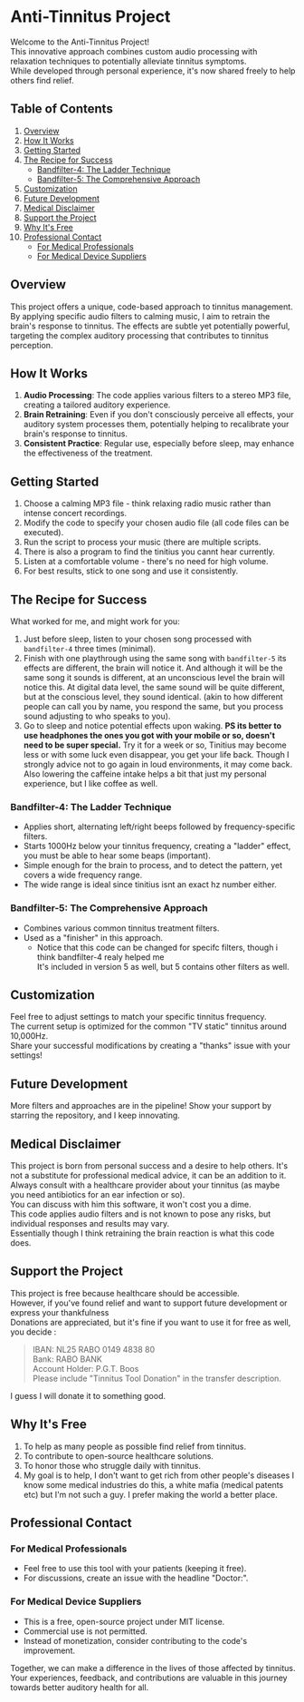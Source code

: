 # Anti-Tinnitus Project

Welcome to the Anti-Tinnitus Project!  
This innovative approach combines custom audio processing with relaxation techniques to potentially alleviate tinnitus symptoms.  
While developed through personal experience, it's now shared freely to help others find relief.

## Table of Contents
1. [Overview](#overview)
2. [How It Works](#how-it-works)
3. [Getting Started](#getting-started)
4. [The Recipe for Success](#the-recipe-for-success)
   - [Bandfilter-4: The Ladder Technique](#bandfilter-4-the-ladder-technique)
   - [Bandfilter-5: The Comprehensive Approach](#bandfilter-5-the-comprehensive-approach)
5. [Customization](#customization)
6. [Future Development](#future-development)
7. [Medical Disclaimer](#medical-disclaimer)
8. [Support the Project](#support-the-project)
9. [Why It's Free](#why-its-free)
10. [Professional Contact](#professional-contact)
    - [For Medical Professionals](#for-medical-professionals)
    - [For Medical Device Suppliers](#for-medical-device-suppliers)

## Overview

This project offers a unique, code-based approach to tinnitus management. 
By applying specific audio filters to calming music, I aim to retrain the brain's response to tinnitus. 
The effects are subtle yet potentially powerful, targeting the complex auditory processing that contributes to tinnitus perception.

## How It Works

1. **Audio Processing**: The code applies various filters to a stereo MP3 file, creating a tailored auditory experience.  
2. **Brain Retraining**: Even if you don't consciously perceive all effects, your auditory system processes them, potentially helping to recalibrate your brain's   response to tinnitus.
3. **Consistent Practice**: Regular use, especially before sleep, may enhance the effectiveness of the treatment.  

## Getting Started

1. Choose a calming MP3 file - think relaxing radio music rather than intense concert recordings.
2. Modify the code to specify your chosen audio file (all code files can be executed).
3. Run the script to process your music (there are multiple scripts.
4. There is also a program to find the tinitius you cannt hear currently.
5. Listen at a comfortable volume - there's no need for high volume.
6. For best results, stick to one song and use it consistently.

## The Recipe for Success

What worked for me, and might work for you:

1. Just before sleep, listen to your chosen song processed with `bandfilter-4` three times (minimal).
2. Finish with one playthrough using the same song with `bandfilter-5` its effects are different, the brain will notice it.
  And although it will be the same song it sounds is different, at an unconscious level the brain will notice this.
  At digital data level, the same sound will be quite different, but at the conscious level, they sound identical.
  (akin to how different people can call you by name, you respond the same, but you process sound adjusting to who speaks to you).
3. Go to sleep and notice potential effects upon waking.
**PS its better to use headphones the ones you got with your mobile or so, doesn't need to be super special.**
Try it for a week or so, Tinitius may become less or with some luck even disappear, you get your life back.
Though I strongly advice not to go again in loud environments, it may come back.
Also lowering the caffeine intake helps a bit that just my personal experience,  but I like coffee as well.

### Bandfilter-4: The Ladder Technique
- Applies short, alternating left/right beeps followed by frequency-specific filters.
- Starts 1000Hz below your tinnitus frequency, creating a "ladder" effect, you must be able to hear some beaps (important).
- Simple enough for the brain to process, and to detect the pattern, yet covers a wide frequency range.
- The wide range is ideal since tinitius isnt an exact hz number either.

### Bandfilter-5: The Comprehensive Approach
- Combines various common tinnitus treatment filters.
- Used as a "finisher" in this approach.
  - Notice that this code can be changed for specifc filters, though i think bandfilter-4 realy helped me  
    It's included in version 5 as well, but 5 contains other filters as well.

## Customization

Feel free to adjust settings to match your specific tinnitus frequency.  
The current setup is optimized for the common "TV static" tinnitus around 10,000Hz.  
Share your successful modifications by creating a "thanks" issue with your settings!  

## Future Development

More filters and approaches are in the pipeline! Show your support by starring the repository, and I keep innovating.

## Medical Disclaimer

This project is born from personal success and a desire to help others.
It's not a substitute for professional medical advice, it can be an addition to it.  
Always consult with a healthcare provider about your tinnitus (as maybe you need antibiotics for an ear infection or so).  
You can discuss with him this software, it won't cost you a dime.  
This code applies audio filters and is not known to pose any risks, but individual responses and results may vary.  
Essentially though I think retraining the brain reaction is what this code does.  

## Support the Project

This project is free because healthcare should be accessible.    
However, if you've found relief and want to support future development or express your thankfulness   
Donations are appreciated, but it's fine if you want to use it for free as well, you decide  :

> IBAN: NL25 RABO 0149 4838 80  
> Bank: RABO BANK  
> Account Holder: P.G.T. Boos  
> Please include "Tinnitus Tool Donation" in the transfer description.  

I guess I will donate it to something good.

## Why It's Free

1. To help as many people as possible find relief from tinnitus.
2. To contribute to open-source healthcare solutions.
3. To honor those who struggle daily with tinnitus.
4. My goal is to help, I don't want to get rich from other people's diseases
   I know some medical industries do this, a white mafia (medical patents etc) but I'm not such a guy.
   I prefer making the world a better place.

## Professional Contact

### For Medical Professionals
- Feel free to use this tool with your patients (keeping it free).
- For discussions, create an issue with the headline "Doctor:".

### For Medical Device Suppliers
- This is a free, open-source project under MIT license.
- Commercial use is not permitted.
- Instead of monetization, consider contributing to the code's improvement.

Together, we can make a difference in the lives of those affected by tinnitus. 
Your experiences, feedback, and contributions are valuable in this journey towards better auditory health for all.
